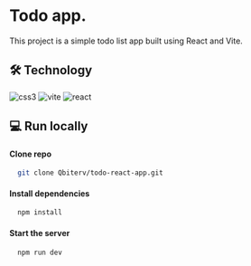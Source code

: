 
# Todo app.

This project is a simple todo list app built using React and Vite.

## 🛠 Technology

![css3](https://img.shields.io/badge/CSS3-000000?style=for-the-badge&logo=css3&logoColor=blue) 
![vite](https://img.shields.io/badge/vite-000?style=for-the-badge&logo=vite)
![react](https://img.shields.io/badge/react-262626?style=for-the-badge&logo=react)

## 💻 Run locally

#### Clone repo

```bash
  git clone Qbiterv/todo-react-app.git
```

#### Install dependencies

```bash
  npm install
```

#### Start the server

```bash
  npm run dev
```

